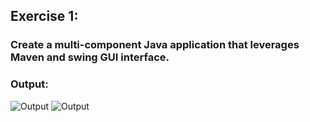 ## Exercise 1: 
### Create a multi-component Java application that leverages Maven and swing GUI interface.

### Output: 
![Output](https://i.imgur.com/KP8z5XN.jpg)
![Output](https://i.imgur.com/xFP2cSE.png)
